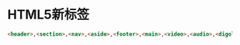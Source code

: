 # HTML5新标签

```HTML
<header>,<section>,<nav>,<aside>,<footer>,<main>,<video>,<audio>,<digol>,<figure>,<figuration>,<iframe>...
```





